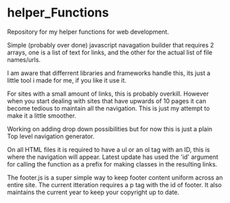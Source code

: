 # helper_Functions
Repository for my helper functions for web development.

Simple (probably over done) javascript navagation builder that requires 2 arrays, one is a list of  text for
links, and the other for the actual list of file names/urls. 



I am aware that differrent libraries and frameworks handle this, its just a little tool i made for me, if you like it use it.

For sites with a small amount of links, this is probably overkill. However when you start dealing with sites 
that have upwards of 10 pages it can become tedious to maintain all the navigation. This is just my attempt
to make it a little smoother.

Working on adding drop down possibilities but for now this is just a plain Top level navigation generator. 

On all HTML files it is required to have a ul or an ol tag with an ID, this is where the navigation will appear. 
Latest update has used the 'id' argument for calling the function as a prefix for making classes in the 
resulting links.

The footer.js is a super simple way to keep footer content uniform across an entire site.
The current itteration requires a p tag with the id of footer. It also maintains the current
 year to keep your copyright up to date. 
